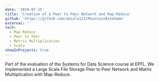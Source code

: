 ```yaml
---
date: '2019-07-15'
title: 'Creation of a Peer to Peer Network and Map-Reduce'
github: 'https://github.com/abiola123/MountainBikeGame'
external: ''
tech:
  - Map Reduce
  - Peer to Peer
  - Matrix Multiplication
  - Scala
showInProjects: true
---
```


Part of the evaluation of the Systems for Data Science course at EPFL. We implemented a Large Scale File Storage Peer to Peer Network and Matrix Mulitiplication with Map-Reduce.
